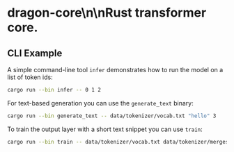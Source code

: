 # dragon-core\n\nRust transformer core.

## CLI Example

A simple command-line tool `infer` demonstrates how to run the model on a list
of token ids:

```bash
cargo run --bin infer -- 0 1 2
```

For text-based generation you can use the `generate_text` binary:

```bash
cargo run --bin generate_text -- data/tokenizer/vocab.txt "hello" 3
```

To train the output layer with a short text snippet you can use `train`:

```bash
cargo run --bin train -- data/tokenizer/vocab.txt data/tokenizer/merges.txt "hello world hello" 10 4 --fp16
```
